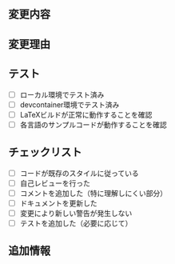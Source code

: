 ## 変更内容
<!-- このプルリクエストで何を変更したか簡潔に説明してください -->

## 変更理由
<!-- なぜこの変更が必要だったか説明してください -->

## テスト
<!-- どのようなテストを行ったか説明してください -->
- [ ] ローカル環境でテスト済み
- [ ] devcontainer環境でテスト済み
- [ ] LaTeXビルドが正常に動作することを確認
- [ ] 各言語のサンプルコードが動作することを確認

## チェックリスト
- [ ] コードが既存のスタイルに従っている
- [ ] 自己レビューを行った
- [ ] コメントを追加した（特に理解しにくい部分）
- [ ] ドキュメントを更新した
- [ ] 変更により新しい警告が発生しない
- [ ] テストを追加した（必要に応じて）

## 追加情報
<!-- その他の情報があれば記載してください --> 